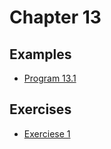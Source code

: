 # Chapter 13

## Examples

* [Program 13.1](examples/prog13_1.c)

## Exercises

* [Exerciese 1](exercises/exercise_1.c)
